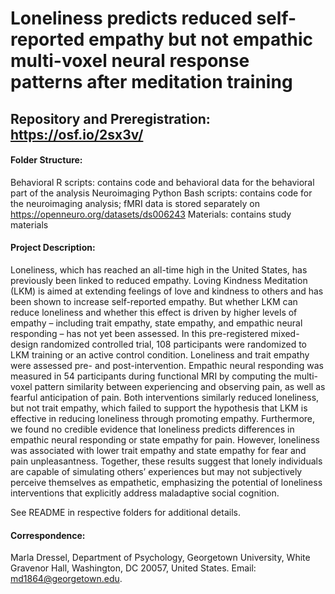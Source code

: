 # Loneliness predicts reduced self-reported empathy but not empathic multi-voxel neural response patterns after meditation training

## Repository and Preregistration: https://osf.io/2sx3v/

#### Folder Structure: 
Behavioral R scripts: contains code and behavioral data for the behavioral part of the analysis
Neuroimaging Python Bash scripts: contains code for the neuroimaging analysis; fMRI data is stored separately on https://openneuro.org/datasets/ds006243
Materials: contains study materials

#### Project Description: 
Loneliness, which has reached an all-time high in the United States, has previously been linked to reduced empathy. Loving Kindness Meditation (LKM) is aimed at extending feelings of love and kindness to others and has been shown to increase self-reported empathy. But whether LKM can reduce loneliness and whether this effect is driven by higher levels of empathy – including trait empathy, state empathy, and empathic neural responding – has not yet been assessed. In this pre-registered mixed-design randomized controlled trial, 108 participants were randomized to LKM training or an active control condition. Loneliness and trait empathy were assessed pre- and post-intervention. Empathic neural responding was measured in 54 participants during functional MRI by computing the multi-voxel pattern similarity between experiencing and observing pain, as well as fearful anticipation of pain. Both interventions similarly reduced loneliness, but not trait empathy, which failed to support the hypothesis that LKM is effective in reducing loneliness through promoting empathy. Furthermore, we found no credible evidence that loneliness predicts differences in empathic neural responding or state empathy for pain. However, loneliness was associated with lower trait empathy and state empathy for fear and pain unpleasantness. Together, these results suggest that lonely individuals are capable of simulating others’ experiences but may not subjectively perceive themselves as empathetic, emphasizing the potential of loneliness interventions that explicitly address maladaptive social cognition.

See README in respective folders for additional details.

#### Correspondence:
Marla Dressel, Department of Psychology, Georgetown University, White Gravenor Hall, Washington, DC 20057, United States. Email: md1864@georgetown.edu.

